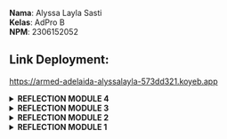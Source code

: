 **Nama**: Alyssa Layla Sasti  <br /> 
**Kelas**: AdPro B  <br />
**NPM**: 2306152052 <br />
## Link Deployment:
https://armed-adelaida-alyssalayla-573dd321.koyeb.app

<details>
<summary><b>REFLECTION MODULE 4</b></summary>
You have followed the Test-Driven Development workflow in the Exercise. Now answer these questions:

1. Reflect based on Percival (2017) proposed self-reflective questions (in “Principles and Best Practice of Testing” submodule, chapter “Evaluating Your Testing Objectives”), whether this TDD flow is useful enough for you or not. If not, explain things that you need to do next time you make more tests.
    TDD merupakan prinsip yang sangat penting dan bagus untuk diterapkan dalam programming. Namun, bagi saya pribadi, terkadang saya sedikit kebingungan untuk memulai membuat program dikarenakan saya terbiasa untuk memulai dari kode program dulu baru masuk ke testing. 
    Namun, saya sadari bahwa cara lama saya tidaklah efisien dikarenakan shearusnya test yang menjadi standar untuk kode yang kita buat, bukan sebaliknya.

2.  You have created unit tests in Tutorial. Now reflect whether your tests have successfully followed F.I.R.S.T. principle or not. If not, explain things that you need to do the next time you create more tests.
    Saya sudah menerapakan F.I.R.S.T principle dengan cukup baik. Di mana saya sudah menggunakan RED, GREEN, dan REFACTOR pada kode saya sesuai dengan class class yang ada. Namun, tetap perlu pengembangan dalam kode saya sebagai contoh, untuk paymentMethod sebenarnya
    masih bisa untuk di REFACTOR menjadi enum sehingga lebih rapi. Juga sepertinya masih ada beberapa kode yang bisa diREFACTOR agar lebih baik. Namun secara keseluruhan, saya rasa saya sudah cukup menerapkan prinsip ini dengan baik, hanya perlu finishing yang lebih rapi.
</details>

<details>
<summary><b>REFLECTION MODULE 3</b></summary>
Apply the SOLID principles you have learned. You are allowed to modify the source code according to the principles you want to implement. Please answer the following questions: 

1. Explain what principles you apply to your project!
    - Single Responsibility Principle (SRP)
        Saya memindahkan `CarController` yang tadinya berada dan extends dengan `ProductController` menjadi file terpisah khusus `CarController`. 
        Hal ini dikarenakan keduanya memiliki fungsi yang berbeda dan tidak perlu untuk dihubungkan dengan inheritance. Lebih baik apabila dibuat
        file terpisah saja agar setiap class memiliki satu tanggung jawab sesuai prinsip SRP.
    - Open-Closed Principle(OCP)
        Kode saya sudah menerapkan Open-Closed Principle yaitu open for extension and closed for modification. Hal ini dapat dilihat dari adanya controller yang memungkinkan 
        adanya penambahan routes tanpa mengubah fungsionalitas yang ada. Juga dengan adanya perubahan pada `CarContoller` yang mana mengubah data types untuk `carService` dari
        `CarServiceImpl` menjadi interface `CarService`.
    - Liskov Substitution Principle
        Memindahkan `CarController` menjadi independent class merupakan salah satu penerapan LSP. Dikarenakan fungsi dan cara kerja yang dimiliki `CarController` berbeda dengan
        `ProductController`. Jika `CarController` menjadi subclass dari `ProductController` ini tidak sesuai dengan prinsip LSP juga.
    - Interface Segregation Principle (ISP)
         Program yang sudah dibuat telah menerapkan ISP. Hal ini dapat dilihat dari interface yang ada dibuat spesifik sesuai tugasnya dan method yang ada pun spesifik sesuai 
         kebutuhan pada class tersebut.
    - Dependency Inversion Principle (DIP)
         Prinsip DIP mengatakan bahwa ketergantungan lebih baik ditujukan ke suatu interface class dibanding ke concrete class. Dengan mengganti data types `CarSeviceImpl` 
         menjadi `CarService` merupakan penerapan yang saya lakukan. Dikarenakan saya menujukan ketergantungan ke interface class yang bersifat abstract dibanding ditujukan ke kelas yang bersifat concrete

2.  Explain the advantages of applying SOLID principles to your project with examples.
    Dengan menggunakan SOLID, kita dapat meningkatkan efektivitas, keterbacaan, efisiensi, dan fleksibilitas dalam pengerjaan kode. Kode kita juga menjadi lebih mudah dipahami sehingga memudahkan apabila adanya
    modifikasi oleh suatu tim dengan jumlah programmer lebih dari satu orang. Kemudian juga SOLID membuat projek kita menjadi maintainable, sehingga mudah apabila projek ditujukan untuk jaga panjang, lebih mudah 
    dan cepat apabila ingin dilakukan suatu pengembangan atau penambahan fitur pada projek tersebut. Contoh pada projek saya adalah pemisahan `CarController` yang awalnya berada di dan extends `ProductController`
    menjadi class independent sendiri. Kemudian perubahan penggunaan `CarServiceImpl` menjadi `CarService` saja agar ketergantungan menuju ke abstract class bukan concrete class.

3. Explain the disadvantages of not applying SOLID principles to your project with examples.
    Dengan tidak menggunakan SOLID, kode akan menjadi fragile, tidak fleksibel, tidak mudah untuk dimodifikasi, readibility menurun, dan tidak maintainable. Sehingga secara umum ini akan menurunkan kualitas kode dan
    produktivitas dari programmernya. Seperti misalnya pada kode saya, awalnya `CarController` berada pada file dan extends `ProductController`. Hal ini mengakibatkan apabila kita ingin memodifikasi salah satu objek controller saja,
    maka akan mempengaruhi yang lain. Dengan posisi awalnya `CarController` merupakan subclass dari `ProductController` memberikan dependensi satu sama lain yang tidak diperlukan. Ini contoh bawah dengan tidak adanya SOLID 
    membuat kode menjadi tidak maintainable. Sebenarnya sangat lebih baik apabila kedua contoller tersebut dipisah seperti yang sudah saya lakukan di branch after-solid agar menerapkan SRP. 
</details>

<details>
<summary><b>REFLECTION MODULE 2</b></summary>


You have implemented a CI/CD process that automatically runs the test suites, analyzes code quality, and deploys to a PaaS. 
Try to answer the following questions in order to reflect on your attempt completing the tutorial and exercise.

1. List the code quality issue(s) that you fixed during the exercise and explain your strategy on fixing them.
   - Remove unnecessary public modifier pada file `ProductService.java`
      Pada awalnya saya memberikan modifier public untuk method `create()`, `findAll()`, `delete()`, `findById()`, dan `edit()`.
      Namun, hal ini tidak diperlukan karena secara default Java sudah mengatur modifier pada method dalam interface. Maka dari itu,
      saya menghilangkan modifier public pada kelima method tersebut.
   - Change unused import with the spesific import pada file `ProductController.java`
      Sebelumnya, di file ini terdapat baris yang tertanda sebagai unused import yaitu `import org.springframework.web.bind.annotation.*`.
      Setelah saya lihat kembali, sebenarnya import pada baris ini bukan tidak digunakan, namun karena baris tersebut melakukan import terhadap 
      semua elemen yang dibutuhkan pula pada kode saya, sehingga kurang spesifik dalam meng-importnya. Maka dari itu, baris import ini saya
      hilangkan dan saya ganti dengan import secara spesifik, yaitu:
      ```angular2html
              import org.springframework.web.bind.annotation.RequestMapping;
              import org.springframework.web.bind.annotation.GetMapping;
              import org.springframework.web.bind.annotation.PostMapping;
              import org.springframework.web.bind.annotation.ModelAttribute;
              import org.springframework.web.bind.annotation.PathVariable;
      ```
   - Melengkapi unit test coverage hingga 100%. 
     - Menambahkan unit test untuk main methods di `EshopApplicationTests`
       Permasalahan pada poin ini adalah, sebelumnya saya hanya membuat unit test untuk mengecek adanya class EshopApplication tanpa membuat unit test untuk cek
       saat dia run. Maka dari itu, saya menambahkkan unit `mainMethodRuns()`.
     - Menambahkan unit test untuk `productId` dan `findById` di `ProductRepositoryTest`
       Permasalahan pada poin ini adalah, sebelumnya saya sudah membuat unit test untuk mengecek pembuatan produk dengan productId. Namun, saya belum mempunyai unit
       test untuk mengecek pembuatan produk ketika tidak ada productId untuk mengecek fungsi `create` apabila productId nya null maka akan auto generate dari
       `UUID.randomUUID()`. Juga, pada module sebelumnya saya belum menambahkan unit test untuk findById. Maka dari itu, saya menambahkan unit test `testCreateWithoutProductId()`
       dan `testFindByIdOfTwoProducts()`
     - Menambahkan `ProductServiceImplTest.java` dan melengkapi unit test untuk `ProductServiceImpl.java`
       Pada module sebelumnya, saya belum membuat unit test untuk meng-cover file ProductServiceImpl.java. Maka dari itu, saya membuat direktori `service` pada bagian test
       dan membuat `testCreate()`, `testFindAll()`, `testDelete()`, `testFindById()`, dan `testEdit()` untuk unit test pada semua method yang ada di `ProductServiceImpl.java`
     - Menambahkan `ProductControllerTest.java` dan `HomePageControllerTest`pada direktori `controller` pada direktori test dengan menggunakan `testing using mock`
     
2. Look at your CI/CD workflows (GitHub)/pipelines (GitLab). Do you think the current implementation has met the definition of Continuous Integration and Continuous Deployment? Explain the reasons (minimum 3 sentences)!
    Implementasi yang telah saya lakukan pada module 2 ini sudah sesuai dengan standar Continuous Integration dan Continuous Deployment karena proses otomasi sudah berjalan dari awal pengujian hingga deployment.
    Ada 3 file yang membantu workflows CI/CD ini, diantaranya adalah `ci.yml` yang bertugas menjalankan unit test setiap ada push atau pull request, dilanjutkan dengan `pmd.yml` yang bertugas untuk melakukan review pada kode,
    dan yang terakhir ada `scorecard.yml` yang bertugas untuk melakukan analisis menjaga keamanan kode. Apabila ada kesalahan pada kode kita, unit test akan memberikan report via JaCoCo. Umpan balik akan dilakukan secara otomatis
    sehingga proses deployment tidak akan terlaksana semisal tahap - tahap sebelumnya masih terdapat error. Apabila semuanya sudah sesuai standar, proses build dan deployment akan dilakukan di `Koyeb` secara otomatis dan website dapat terdeploy.

</details>

<details>
<summary><b>REFLECTION MODULE 1</b></summary>


# Reflection 1

Pada tutorial ini, saya belajar banyak mengenai clean code principles dan secure coding practices. Saya telah menerapkan beberapa clean code pada kode saya, di antaranya adalah penamaan yang jelas dan meaningful, sesuai dengan fungsinya. Saya juga menambahkan penulisan eksplisit mengenai penamaan variabel ini untuk apa, seperti contoh `deleteProductPost`, yang mana ini adalah nama method untuk delete product dengan method POST.

Saya juga menerapkan prinsip fungsi lebih baik tidak terlalu panjang, *do one thing*, dan penamaan yang deskriptif. Untuk secure coding practices, saya telah menerapkan penggunaan UUID sehingga Id menjadi unik, null checks, error handling apabila null, penggunaan POST dan GET sesuai dengan kebutuhan.

Untuk hal yang dapat dikembangkan, dimulai dari handling untuk validasi user input untuk mencegah ancaman-ancaman siber. Kemudian, penanganan error dan feedback kepada pengguna juga dapat saya terapkan lebih baik lagi di kode saya.

---

# Reflection 2

## Nomor 1

Setelah saya belajar membuat unit testing, saya menyadari bahwa unit testing mempermudah proses debugging. Sehingga pembuat kode dapat menemukan error dengan lebih mudah. Menurut saya pula, dalam satu class, banyaknya unit testing yang dibuat harus disesuaikan dengan kebutuhannya dan seberapa banyak kemungkinan input/output yang dapat terjadi. Semakin banyak unit testing dan semakin tinggi coverage unit testing-nya semakin baik.

Kemudian, menjawab pertanyaan terakhir, kode yang memiliki 100% unit testing code coverage tidak menentukan bahwa kode tersebut terhindar total dari bugs dan errors. Hal ini tergantung dari seberapa beragam unit testing tersebut menguji kodenya. Apabila unit-testing yang dibuat belum mengcover suatu bug, maka terhitungnya code coverage terhadap unit testing tetap 100%.

## Nomor 2

Menurut saya, apabila suatu functional test suite baru sudah dibuat, tidak akan membuat logic kodenya menjadi salah. Namun, kita harus berhati-hati agar tidak menyalahi aturan dari principles of clean code. Apabila kita membuat functional test suite baru, akan rawan terjadi duplikasi kode. Maka dari itu, kita dapat membuat functional test yang di-parameterize sehingga dapat dipakai berkali-kali sesuai dengan fungsinya agar dapat didaur ulang.
</details>